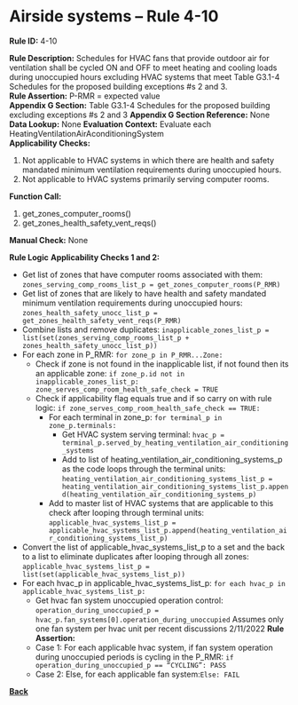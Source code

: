 # Airside systems – Rule 4-10

**Rule ID:** 4-10
 
**Rule Description:** Schedules for HVAC fans that provide outdoor air for ventilation shall be cycled ON and OFF to meet heating and cooling loads during unoccupied hours excluding HVAC systems that meet Table G3.1-4 Schedules for the proposed building exceptions #s 2 and 3.  
**Rule Assertion:** P-RMR = expected value                                           
**Appendix G Section:** Table G3.1-4 Schedules for the proposed building excluding exceptions #s 2 and 3 
**Appendix G Section Reference:** None
**Data Lookup:** None 
**Evaluation Context:** Evaluate each HeatingVentilationAirAconditioningSystem  
**Applicability Checks:**

1. Not applicable to HVAC systems in which there are health and safety mandated minimum ventilation requirements during unoccupied hours.
2. Not applicable to HVAC systems primarily serving computer rooms. 
 
**Function Call:** 

1. get_zones_computer_rooms()
2. get_zones_health_safety_vent_reqs()

**Manual Check:** None 

**Rule Logic**
**Applicability Checks 1 and 2:** 
- Get list of zones that have computer rooms associated with them: `zones_serving_comp_rooms_list_p = get_zones_computer_rooms(P_RMR)`
- Get list of zones that are likely to have health and safety mandated minimum ventilation requirements during unoccupied hours: `zones_health_safety_unocc_list_p = get_zones_health_safety_vent_reqs(P_RMR)`
- Combine lists and remove duplicates: `inapplicable_zones_list_p = list(set(zones_serving_comp_rooms_list_p + zones_health_safety_unocc_list_p))`
- For each zone in P_RMR: `for zone_p in P_RMR...Zone:`
    - Check if zone is not found in the inapplicable list, if not found then its an applicable zone: `if zone_p.id not in inapplicable_zones_list_p: zone_serves_comp_room_health_safe_check = TRUE`
    - Check if applicability flag equals true and if so carry on with rule logic: `if zone_serves_comp_room_health_safe_check == TRUE:`
        - For each terminal in zone_p: `for terminal_p in zone_p.terminals:`
            - Get HVAC system serving terminal: `hvac_p = terminal_p.served_by_heating_ventilation_air_conditioning_systems`
            - Add to list of heating_ventilation_air_conditioning_systems_p as the code loops through the terminal units: `heating_ventilation_air_conditioning_systems_list_p = heating_ventilation_air_conditioning_systems_list_p.append(heating_ventilation_air_conditioning_systems_p)`                    
        - Add to master list of HVAC systems that are applicable to this check after looping through terminal units: `applicable_hvac_systems_list_p = applicable_hvac_systems_list_p.append(heating_ventilation_air_conditioning_systems_list_p)`               
- Convert the list of applicable_hvac_systems_list_p to a set and the back to a list to eliminate duplicates after looping through all zones: `applicable_hvac_systems_list_p = list(set(applicable_hvac_systems_list_p))`                             
- For each hvac_p in applicable_hvac_systems_list_p: `for each hvac_p in applicable_hvac_systems_list_p:`                         
    - Get hvac fan system unoccupied operation control: `operation_during_unoccupied_p = hvac_p.fan_systems[0].operation_during_unoccupied` Assumes only one fan system per hvac unit per recent discussions 2/11/2022
    **Rule Assertion:**
    - Case 1: For each applicable hvac system, if fan system operation during unoccupied periods is cycling in the P_RMR: `if operation_during_unoccupied_p == “CYCLING”: PASS`
    - Case 2: Else, for each applicable fan system:`Else: FAIL`

**[Back](../_toc.md)**